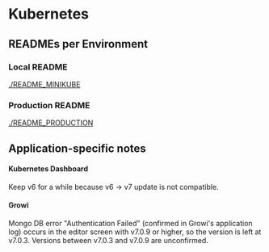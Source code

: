 # Kubernetes

## READMEs per Environment

### Local README

[./README_MINIKUBE](./README_MINIKUBEL.md)

### Production README

[./README_PRODUCTION](./README_PRODUCTION.md)

## Application-specific notes

#### Kubernetes Dashboard

Keep v6 for a while because v6 -> v7 update is not compatible.

#### Growi

Mongo DB error "Authentication Failed" (confirmed in Growi's application log) occurs in the editor screen with v7.0.9 or higher, so the version is left at v7.0.3.
Versions between v7.0.3 and v7.0.9 are unconfirmed.
